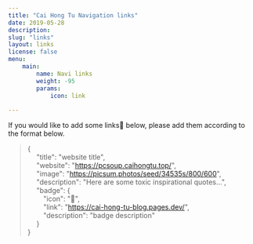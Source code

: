 ```yaml
---
title: "Cai Hong Tu Navigation links"
date: 2019-05-28
description: 
slug: "links"
layout: links
license: false
menu: 
    main:
        name: Navi links
        weight: -95
        params:
            icon: link
        
---
```

<style>
.article-header {
    display: none;
  }
.article-footer {
	display: none;
  }

</style>

If you would like to add some links🔗 below, please add them according to the format below.

> {  
>  &emsp; "title": "website title",  
>  &emsp; "website": "https://pcsoup.caihongtu.top/",  
>  &emsp; "image": "https://picsum.photos/seed/34535s/800/600",  
>  &emsp; "description": "Here are some toxic inspirational quotes...",  
>  &emsp; "badge": {  
>  &emsp;&emsp;     "icon": "🌚",  
>  &emsp;&emsp;     "link": "https://cai-hong-tu-blog.pages.dev/",  
>  &emsp;&emsp;     "description": "badge description"  
>  &emsp;  }  
> }  